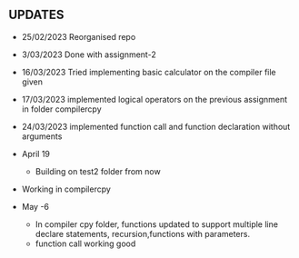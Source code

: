 ## UPDATES
- 25/02/2023 Reorganised repo 
- 3/03/2023 Done with assignment-2
- 16/03/2023 Tried implementing basic calculator on the compiler file given
- 17/03/2023  implemented logical operators on the previous assignment in folder compilercpy
- 24/03/2023 implemented function call and function declaration without arguments

- April 19
    - Building on test2 folder from now
- Working in compilercpy

- May  -6
    - In compiler cpy folder, functions updated to support multiple line declare statements, recursion,functions with parameters.
    - function call working good
